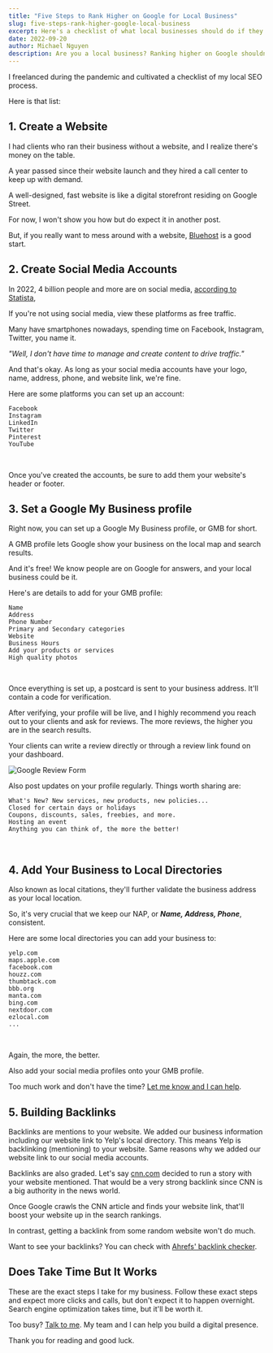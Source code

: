 ```yaml
---
title: "Five Steps to Rank Higher on Google for Local Business"
slug: five-steps-rank-higher-google-local-business
excerpt: Here's a checklist of what local businesses should do if they want to rank on Google.
date: 2022-09-20
author: Michael Nguyen
description: Are you a local business? Ranking higher on Google shouldn't be hard. Follow this guide and increase your leads and sales. 
---
```


I freelanced during the pandemic and cultivated a checklist of my local SEO process.

Here is that list:

## 1. Create a Website

I had clients who ran their business without a website, and I realize there's money on the table.

A year passed since their website launch and they hired a call center to keep up with demand.

A well-designed, fast website is like a digital storefront residing on Google Street.

For now, I won't show you how but do expect it in another post.

But, if you really want to mess around with a website, [Bluehost](https://bluehost.com/) is a good start.

## 2. Create Social Media Accounts

In 2022, 4 billion people and more are on social media, [according to Statista](https://www.statista.com/statistics/278414/number-of-worldwide-social-network-users/), 

If you're not using social media, view these platforms as free traffic. 

Many have smartphones nowadays, spending time on Facebook, Instagram, Twitter, you name it.

*"Well, I don't have time to manage and create content to drive traffic."*

And that's okay. As long as your social media accounts have your logo, name, address, phone, and website link, we're fine.

Here are some platforms you can set up an account:
```
Facebook
Instagram
LinkedIn
Twitter
Pinterest
YouTube
```
<br>  

Once you've created the accounts, be sure to add them your website's header or footer.

## 3. Set a Google My Business profile

Right now, you can set up a Google My Business profile, or GMB for short. 

A GMB profile lets Google show your business on the local map and search results.

And it's free! We know people are on Google for answers, and your local business could be it.

Here's are details to add for your GMB profile:

```
Name
Address
Phone Number
Primary and Secondary categories
Website
Business Hours
Add your products or services
High quality photos
```
<br>  

Once everything is set up, a postcard is sent to your business address. It'll contain a code for verification.

After verifying, your profile will be live, and I highly recommend you reach out to your clients and ask for reviews. The more reviews, the higher you are in the search results.

Your clients can write a review directly or through a review link found on your dashboard.

![Google Review Form](/assets/images/create-server-button/google-review-form.png "Google Review Form")

Also post updates on your profile regularly. Things worth sharing are:

```
What's New? New services, new products, new policies...
Closed for certain days or holidays
Coupons, discounts, sales, freebies, and more.
Hosting an event
Anything you can think of, the more the better!
```
<br>  

## 4. Add Your Business to Local Directories

Also known as local citations, they'll further validate the business address as your local location.

So, it's very crucial that we keep our NAP, or **_Name, Address, Phone_**, consistent.

Here are some local directories you can add your business to:

```
yelp.com
maps.apple.com
facebook.com
houzz.com
thumbtack.com
bbb.org
manta.com
bing.com
nextdoor.com
ezlocal.com
...
```
<br>  

Again, the more, the better.

Also add your social media profiles onto your GMB profile.

Too much work and don't have the time? [Let me know and I can help](/contact).

## 5. Building Backlinks

Backlinks are mentions to your website. We added our business information including our website link to Yelp's local directory. This means Yelp is backlinking (mentioning) to your website. Same reasons why we added our website link to our social media accounts.

Backlinks are also graded. Let's say [cnn.com](https://cnn.com) decided to run a story with your website mentioned. That would be a very strong backlink since CNN is a big authority in the news world.

Once Google crawls the CNN article and finds your website link, that'll boost your website up in the search rankings.

In contrast, getting a backlink from some random website won't do much.

Want to see your backlinks? You can check with [Ahrefs' backlink checker](https://ahrefs.com/backlink-checker).

## Does Take Time But It Works

These are the exact steps I take for my business. Follow these exact steps and expect more clicks and calls, but don't expect it to happen overnight. Search engine optimization takes time, but it'll be worth it.

Too busy? [Talk to me](/contact). My team and I can help you build a digital presence. 

Thank you for reading and good luck.




